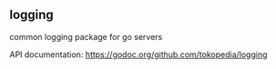 logging
-------

common logging package for go servers

API documentation: https://godoc.org/github.com/tokopedia/logging
